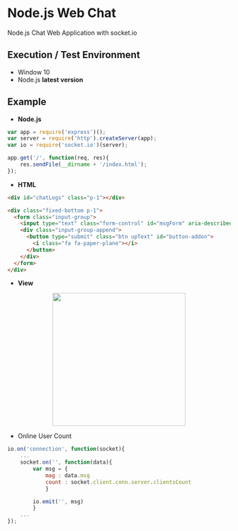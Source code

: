 # Node.js Web Chat

Node.js Chat Web Application with socket.io

## Execution / Test Environment

- Window 10
- Node.js **latest version**

## Example

- **Node.js**

```javascript
var app = require('express')();
var server = require('http').createServer(app);
var io = require('socket.io')(server);

app.get('/', function(req, res){
    res.sendFile(__dirname + '/index.html');
});
```

- **HTML**

```html
<div id="chatLogs" class="p-1"></div>

<div class="fixed-bottom p-1">
  <form class="input-group">
    <input type="text" class="form-control" id="msgForm" aria-describedby="button-addon" placeholder="텍스트를 입력해주세요!" autocomplete="off" required>
    <div class="input-group-append">
      <button type="submit" class="btn upText" id="button-addon">
        <i class="fa fa-paper-plane"></i>
      </button>
    </div>
  </form>
</div>
```

- **View**

<p align=center>
  <img width="300px" src="https://github.com/Xenia101/Node.js-Web-Chat/blob/master/img/image.gif?raw=true">
</p>

- Online User Count

```javascript
io.on('connection', function(socket){
    ...
    socket.on('', function(data){
        var msg = {
            mag : data.msg
            count : socket.client.conn.server.clientsCount
            }

        io.emit('', msg)
        }
    ...
});
```
